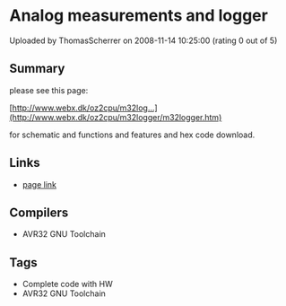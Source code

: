 # Analog measurements and logger

Uploaded by ThomasScherrer on 2008-11-14 10:25:00 (rating 0 out of 5)

## Summary

please see this page:  

[http://www.webx.dk/oz2cpu/m32log...](http://www.webx.dk/oz2cpu/m32logger/m32logger.htm)  

for schematic and functions and features and hex code download.

## Links

- [page link](http://www.webx.dk/oz2cpu/m32logger/m32logger.htm)

## Compilers

- AVR32 GNU Toolchain

## Tags

- Complete code with HW
- AVR32 GNU Toolchain
